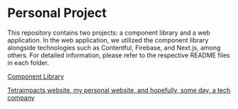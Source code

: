 # Personal Project

This repository contains two projects: a component library and a web application. In the web application, we utilized the component library alongside technologies such as 
Contentful, Firebase, and Next.js, among others. For detailed information, please refer to the respective README files in each folder.

[ Component Library ](https://github.com/BadMastropiero/repo-to-share/tree/master/components-library#readme)

[Tetraimpacts website, my personal website, and hopefully, some day, a tech company](https://github.com/BadMastropiero/repo-to-share/blob/master/web-app/README.md)
